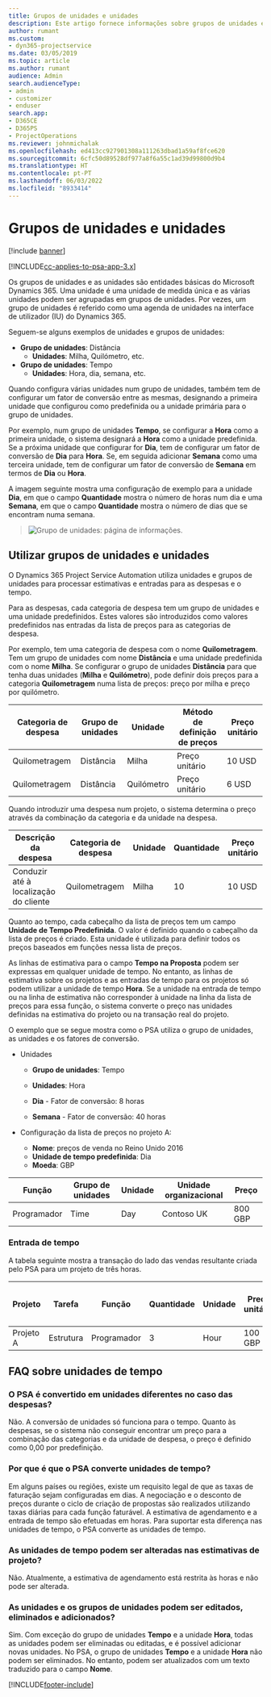 ```yaml
---
title: Grupos de unidades e unidades
description: Este artigo fornece informações sobre grupos de unidades e unidades.
author: rumant
ms.custom:
- dyn365-projectservice
ms.date: 03/05/2019
ms.topic: article
ms.author: rumant
audience: Admin
search.audienceType:
- admin
- customizer
- enduser
search.app:
- D365CE
- D365PS
- ProjectOperations
ms.reviewer: johnmichalak
ms.openlocfilehash: ed413cc927901308a111263dbad1a59af8fce620
ms.sourcegitcommit: 6cfc50d89528df977a8f6a55c1ad39d99800d9b4
ms.translationtype: HT
ms.contentlocale: pt-PT
ms.lasthandoff: 06/03/2022
ms.locfileid: "8933414"
---
```

# <a name="unit-groups-and-units"></a>Grupos de unidades e unidades

[!include [banner](../includes/psa-now-project-operations.md)]

[!INCLUDE[cc-applies-to-psa-app-3.x](../includes/cc-applies-to-psa-app-3x.md)]

Os grupos de unidades e as unidades são entidades básicas do Microsoft Dynamics 365. Uma unidade é uma unidade de medida única e as várias unidades podem ser agrupadas em grupos de unidades. Por vezes, um grupo de unidades é referido como uma agenda de unidades na interface de utilizador (IU) do Dynamics 365. 

Seguem-se alguns exemplos de unidades e grupos de unidades:
 
- **Grupo de unidades**: Distância 
    - **Unidades**: Milha, Quilómetro, etc.
- **Grupo de unidades**: Tempo
    - **Unidades**: Hora, dia, semana, etc. 

Quando configura várias unidades num grupo de unidades, também tem de configurar um fator de conversão entre as mesmas, designando a primeira unidade que configurou como predefinida ou a unidade primária para o grupo de unidades. 

Por exemplo, num grupo de unidades **Tempo**, se configurar a **Hora** como a primeira unidade, o sistema designará a **Hora** como a unidade predefinida. Se a próxima unidade que configurar for **Dia**, tem de configurar um fator de conversão de **Dia** para **Hora**. Se, em seguida adicionar **Semana** como uma terceira unidade, tem de configurar um fator de conversão de **Semana** em termos de **Dia** ou **Hora**. 

A imagem seguinte mostra uma configuração de exemplo para a unidade **Dia**, em que o campo **Quantidade** mostra o número de horas num dia e uma **Semana**, em que o campo **Quantidade** mostra o número de dias que se encontram numa semana.

> ![Grupo de unidades: página de informações.](media/advanced-2.png)

## <a name="using-units-and-unit-groups"></a>Utilizar grupos de unidades e unidades

O Dynamics 365 Project Service Automation utiliza unidades e grupos de unidades para processar estimativas e entradas para as despesas e o tempo. 

Para as despesas, cada categoria de despesa tem um grupo de unidades e uma unidade predefinidos. Estes valores são introduzidos como valores predefinidos nas entradas da lista de preços para as categorias de despesa. 

Por exemplo, tem uma categoria de despesa com o nome **Quilometragem**. Tem um grupo de unidades com nome **Distância** e uma unidade predefinida com o nome **Milha**. Se configurar o grupo de unidades **Distância** para que tenha duas unidades (**Milha** e **Quilómetro**), pode definir dois preços para a categoria **Quilometragem** numa lista de preços: preço por milha e preço por quilómetro.

| Categoria de despesa  | Grupo de unidades  | Unidade      | Método de definição de preços  | Preço unitário  |
|-------------------|---------------|-----------|-------------------|-------------------|
| Quilometragem           | Distância      | Milha      | Preço unitário    | 10 USD            |
| Quilometragem           | Distância      | Quilómetro | Preço unitário    |  6 USD            |

Quando introduzir uma despesa num projeto, o sistema determina o preço através da combinação da categoria e da unidade na despesa. 

| Descrição da despesa        | Categoria de despesa  | Unidade  | Quantidade  | Preço unitário   |
|----------------------------|---------------------|-------|-----------|----------------|
| Conduzir até à localização do cliente | Quilometragem             | Milha  | 10        | 10 USD         |

Quanto ao tempo, cada cabeçalho da lista de preços tem um campo **Unidade de Tempo Predefinida**. O valor é definido quando o cabeçalho da lista de preços é criado. Esta unidade é utilizada para definir todos os preços baseados em funções nessa lista de preços.

As linhas de estimativa para o campo **Tempo na Proposta** podem ser expressas em qualquer unidade de tempo. No entanto, as linhas de estimativa sobre os projetos e as entradas de tempo para os projetos só podem utilizar a unidade de tempo **Hora**. Se a unidade na entrada de tempo ou na linha de estimativa não corresponder à unidade na linha da lista de preços para essa função, o sistema converte o preço nas unidades definidas na estimativa do projeto ou na transação real do projeto.

O exemplo que se segue mostra como o PSA utiliza o grupo de unidades, as unidades e os fatores de conversão.
- Unidades

   - **Grupo de unidades**: Tempo 
   - **Unidades**: Hora 
    
    - **Dia** - Fator de conversão: 8 horas       
    - **Semana** - Fator de conversão: 40 horas  
        
- Configuração da lista de preços no projeto A:

    - **Nome**: preços de venda no Reino Unido 2016 
    - **Unidade de tempo predefinida**: Dia 
    - **Moeda**: GBP

| Função      | Grupo de unidades | Unidade | Unidade organizacional | Preço   |
|-----------|------------|------|---------------------|---------|
| Programador | Time       | Day  | Contoso UK          | 800 GBP |

### <a name="time-entry"></a>Entrada de tempo

A tabela seguinte mostra a transação do lado das vendas resultante criada pelo PSA para um projeto de três horas.


| Projeto   | Tarefa    | Função      | Quantidade | Unidade  | Preço unitário | Valor de vendas não faturadas |
|-----------|---------|-----------|----------|-------|------------|-----------------------|
| Projeto A | Estrutura  | Programador | 3        | Hour  | 100 GBP    | 300 GBP               |

## <a name="time-unit-faq"></a>FAQ sobre unidades de tempo

### <a name="does-psa-convert-to-different-units-in-the-case-of-expenses"></a>O PSA é convertido em unidades diferentes no caso das despesas?
Não. A conversão de unidades só funciona para o tempo. Quanto às despesas, se o sistema não conseguir encontrar um preço para a combinação das categorias e da unidade de despesa, o preço é definido como 0,00 por predefinição.

### <a name="why-does-psa-convert-time-units"></a>Por que é que o PSA converte unidades de tempo?
Em alguns países ou regiões, existe um requisito legal de que as taxas de faturação sejam configuradas em dias. A negociação e o desconto de preços durante o ciclo de criação de propostas são realizados utilizando taxas diárias para cada função faturável. A estimativa de agendamento e a entrada de tempo são efetuadas em horas. Para suportar esta diferença nas unidades de tempo, o PSA converte as unidades de tempo.

### <a name="can-time-units-be-changed-on-project-estimates"></a>As unidades de tempo podem ser alteradas nas estimativas de projeto?
Não. Atualmente, a estimativa de agendamento está restrita às horas e não pode ser alterada.

### <a name="can-units-and-unit-groups-be-edited-deleted-and-added"></a>As unidades e os grupos de unidades podem ser editados, eliminados e adicionados?
Sim. Com exceção do grupo de unidades **Tempo** e a unidade **Hora**, todas as unidades podem ser eliminadas ou editadas, e é possível adicionar novas unidades. No PSA, o grupo de unidades **Tempo** e a unidade **Hora** não podem ser eliminados. No entanto, podem ser atualizados com um texto traduzido para o campo **Nome**.


[!INCLUDE[footer-include](../includes/footer-banner.md)]
